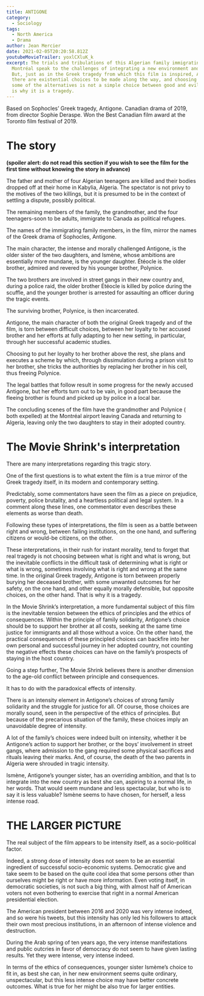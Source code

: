 ```yaml
---
title: ANTIGONE
category:
  - Sociology
tags:
  - North America
  - Drama
author: Jean Mercier
date: 2021-02-05T20:20:58.812Z
youtubeMovieTrailer: yoxlCXluK_k
excerpt: The trials and tribulations of this Algerian family immigrating to
  Montréal speak to the challenges of integrating a new environment and society.
  But, just as in the Greek tragedy from which this film is inspired, Antigone,
  there are existential choices to be made along the way, and choosing between
  some of the alternatives is not a simple choice between good and evil. Which
  is why it is a tragedy.
---
```

Based on Sophocles’ Greek tragedy, Antigone. Canadian drama of 2019, from director Sophie Deraspe. Won the Best Canadian film award at the Toronto film festival of 2019.

# The story

**(spoiler alert: do not read this section if you wish to see the film for the first time without knowing the story in advance)**

The father and mother of four Algerian teenagers are killed and their bodies dropped off at their home in Kabylia, Algeria. The spectator is not privy to the motives of the two killings, but it is presumed to be in the context of settling a dispute, possibly political.

The remaining members of the family, the grandmother, and the four teenagers-soon to be adults, immigrate to Canada as political refugees.

The names of the immigrating family members, in the film, mirror the names of the Greek drama of Sophocles, Antigone.

The main character, the intense and morally challenged Antigone, is the older sister of the two daughters, and Ismène, whose ambitions are essentially more mundane, is the younger daughter. Étéocle is the older brother, admired and revered by his younger brother, Polynice.

The two brothers are involved in street gangs in their new country and, during a police raid, the older brother Étéocle is killed by police during the scuffle, and the younger brother is arrested for assaulting an officer during the tragic events.

The surviving brother, Polynice, is then incarcerated.

Antigone, the main character of both the original Greek tragedy and of the film, is torn between difficult choices, between her loyalty to her accused brother and her efforts at fully adapting to her new setting, in particular, through her successful academic studies.

Choosing to put her loyalty to her brother above the rest, she plans and executes a scheme by which, through dissimulation during a prison visit to her brother, she tricks the authorities by replacing her brother in his cell, thus freeing Polynice.

The legal battles that follow result in some progress for the newly accused Antigone, but her efforts turn out to be vain, in good part because the fleeing brother is found and picked up by police in a local bar.

The concluding scenes of the film have the grandmother and Polynice ( both expelled) at the Montréal airport leaving Canada and returning to Algeria, leaving only the two daughters to stay in their adopted country.

# The Movie Shrink's interpretation

There are many interpretations regarding this tragic story.

One of the first questions is to what extent the film is a true mirror of the Greek tragedy itself, in its modern and contemporary setting.

Predictably, some commentators have seen the film as a piece on prejudice, poverty, police brutality, and a heartless political and legal system. In a comment along these lines, one commentator even describes these elements as worse than death.

Following these types of interpretations, the film is seen as a battle between right and wrong, between failing institutions, on the one hand, and suffering citizens or would-be citizens, on the other.

These interpretations, in their rush for instant morality, tend to forget that real tragedy is not choosing between what is right and what is wrong, but the inevitable conflicts in the difficult task of determining what is right or what is wrong, sometimes involving what is right and wrong at the same time. In the original Greek tragedy, Antigone is torn between properly burying her deceased brother, with some unwanted outcomes for her safety, on the one hand, and other equally morally defensible, but opposite choices, on the other hand. That is why it is a tragedy.

In the Movie Shrink’s interpretation, a more fundamental subject of this film is the inevitable tension between the ethics of principles and the ethics of consequences. Within the principle of family solidarity, Antigone’s choice should be to support her brother at all costs, seeking at the same time justice for immigrants and all those without a voice. On the other hand, the practical consequences of these principled choices can backfire into her own personal and successful journey in her adopted country, not counting the negative effects these choices can have on the family’s prospects of staying in the host country.

Going a step further, The Movie Shrink believes there is another dimension to the age-old conflict between principle and consequences.

It has to do with the paradoxical effects of intensity.

There is an intensity element in Antigone’s choices of strong family solidarity and the struggle for justice for all. Of course, those choices are morally sound, seen in the perspective of the ethics of principles. But because of the precarious situation of the family, these choices imply an unavoidable degree of intensity.

A lot of the family’s choices were indeed built on intensity, whether it be Antigone’s action to support her brother, or the boys’ involvement in street gangs, where admission to the gang required some physical sacrifices and rituals leaving their marks. And, of course, the death of the two parents in Algeria were shrouded in tragic intensity.

Ismène, Antigone’s younger sister, has an overriding ambition, and that Is to integrate into the new country as best she can, aspiring to a normal life, in her words. That would seem mundane and less spectacular, but who is to say it is less valuable? Ismène seems to have chosen, for herself, a less intense road.

# THE LARGER PICTURE

The real subject of the film appears to be intensity itself, as a socio-political factor.

Indeed, a strong dose of intensity does not seem to be an essential ingredient of successful socio-economic systems. Democratic give and take seem to be based on the quite cool idea that some persons other than ourselves might be right or have more information. Even voting itself, in democratic societies, is not such a big thing, with almost half of American voters not even bothering to exercise that right in a normal American presidential election.

The American president between 2016 and 2020 was very intense indeed, and so were his tweets, but this intensity has only led his followers to attack their own most precious institutions, in an afternoon of intense violence and destruction.

During the Arab spring of ten years ago, the very intense manifestations and public outcries in favor of democracy do not seem to have given lasting results. Yet they were intense, very intense indeed.

In terms of the ethics of consequences, younger sister Ismème’s choice to fit in, as best she can, in her new environment seems quite ordinary, unspectacular, but this less intense choice may have better concrete outcomes. What is true for her might be also true for larger entities.